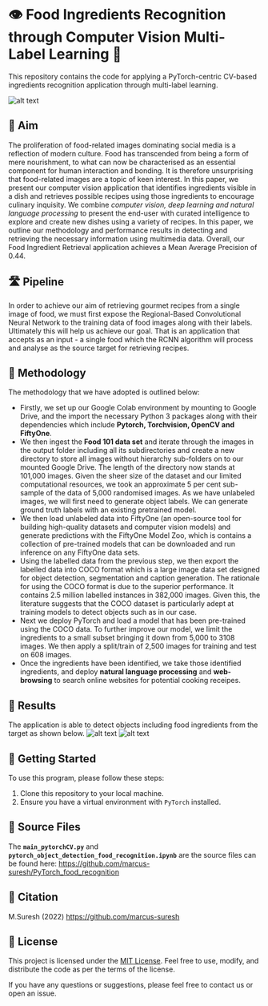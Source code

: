 # 👁️ Food Ingredients Recognition through Computer Vision Multi-Label Learning 👥

This repository contains the code for applying a PyTorch-centric CV-based ingredients recognition application through multi-label learning.

![alt text](https://github.com/marcus-suresh/PyTorch_food_recognition/blob/main/_admin_/PyTorch.png)

## 🎯 Aim
The proliferation of food-related images dominating social media is a reflection of modern culture. Food has transcended from being a form of mere nourishment, to what can now be characterised as an essential component for human interaction and bonding. It is therefore unsurprising that food-related images are a topic of keen interest. In this paper, we present our computer vision application that identifies ingredients visible in a dish and retrieves possible recipes using those ingredients to encourage culinary inquisity. We combine *computer vision, deep learning and natural language processing* to present the end-user with curated intelligence to explore and create new dishes using a variety of recipes. In this paper, we outline our methodology and performance results in detecting and retrieving the necessary information using multimedia data. Overall, our Food Ingredient Retrieval application achieves a Mean Average Precision of 0.44.

## 🛣️ Pipeline
In order to achieve our aim of retrieving gourmet recipes from a single image of food, we must first expose the Regional-Based Convolutional Neural Network to the training data of food images along with their labels. Ultimately this will help us achieve our goal. That is an application that accepts as an input - a single food which the RCNN algorithm will process and analyse as the source target for retrieving recipes.  

## 📌 Methodology
The methodology that we have adopted is outlined below:
* Firstly, we set up our Google Colab environment by mounting to Google Drive, and the import the necessary Python 3 packages along with their dependencies which include **Pytorch, Torchvision, OpenCV and FiftyOne**.
* We then ingest the **Food 101 data set** and iterate through the images in the output folder including all its subdirectories and create a new directory to store all images without hierarchy sub-folders on to our mounted Google Drive. The length of the directory now stands at 101,000 images. Given the sheer size of the dataset and our limited computational resources, we took an approximate 5 per cent sub-sample of the data of 5,000 randomised images. As we have unlabeled images, we will first need to generate object labels. We can generate ground truth labels with an existing pretrained model.
* We then load unlabeled data into FiftyOne (an open-source tool for building high-quality datasets and computer vision models) and generate predictions with the FiftyOne Model Zoo, which is contains a collection of pre-trained models that can be downloaded and run inference on any FiftyOne data sets.
* Using the labelled data from the previous step, we then export the labelled data into COCO format which is a large image data set designed for object detection, segmentation and caption generation. The rationale for using the COCO format is due to the superior performance. It contains 2.5 million labelled instances in 382,000 images. Given this, the literature suggests that the COCO dataset is particularly adept at training models to detect objects such as in our case. 
* Next we deploy PyTorch and load a model that has been pre-trained using the COCO data. To further improve our model, we limit the ingredients to a small subset bringing it down from 5,000 to 3108 images. We then apply a split/train of 2,500 images for training and test on 608 images. 
* Once the ingredients have been identified, we take those identified ingredients, and deploy **natural language processing** and **web-browsing** to search online websites for potential cooking receipes.

## 🚀 Results
The application is able to detect objects including food ingredients from the target as shown below. 
![alt text](https://github.com/marcus-suresh/PyTorch_food_recognition/blob/main/_admin_/11.png)
![alt text](https://github.com/marcus-suresh/PyTorch_food_recognition/blob/main/_admin_/12.png)

## 🚀 Getting Started
To use this program, please follow these steps:
1. Clone this repository to your local machine.
2. Ensure you have a virtual environment with `PyTorch` installed.

## 📁 Source Files
The **`main_pytorchCV.py`** and **`pytorch_object_detection_food_recognition.ipynb`** are the source files can be found here: https://github.com/marcus-suresh/PyTorch_food_recognition 

## 📌 Citation
M.Suresh (2022)
https://github.com/marcus-suresh 

## 📄 License
This project is licensed under the [MIT License](LICENSE). Feel free to use, modify, and distribute the code as per the terms of the license.

If you have any questions or suggestions, please feel free to contact us or open an issue.



